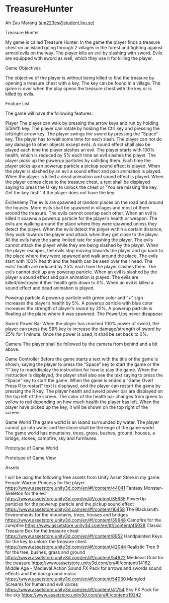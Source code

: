 # TreasureHunter

Ah Zau Marang (am223es@student.lnu.se)


Treasure Hunter


My game is called Treasure Hunter. In the game the player finds a treasure chest on an island going through 2 villages in the forest and fighting against armed evils on the way. The player kills an evil by slashing with sword. Evils are equipped with sword as well, which they use it for killing the player. 

Game Objectives


The objective of the player is without being killed to find the treasure by opening a treasure chest with a key. The key can be found in a village. The game is over when the play opens the treasure chest with the key or is killed by evils. 

Feature List


The game will have the following features:

Player
The player can walk by pressing the arrow keys and run by holding S(Shift) key.
The player can rotate by holding the Ctrl key and pressing the left/right arrow key.
The player swings the sword by pressing the “Space“ key.
The player has to wait some time for each slash.
The player can not do any damage to other objects except evils.
A sound effect shall also be played each time the player slashes an evil.
The player starts with 100% health, which is reduced by 5% each time an evil slashes the player.
The player picks up the powerup particles by colliding them.
Each time the player picks up an powerup particle a pickup sound effect is played.
When the player is slashed by an evil a sound effect and pain animation is played.
When the player is killed a dead animation and sound effect is played.
When the player comes close to the treasure chest, a text shall be displayed saying to press the U key to unlock the chest or “You are missing the key. Get the key first!” if the player does not have the key.

Evil/enemy
The evils are spawned at random places on the road and around the houses. More evils shall be spawned in villages and most of them around the treasure.
The evils cannot overlap each other.
When an evil is killed it spawns a powerup particle for the player’s health or weapon.
The evils are walking around the place where they were spawned unless they detect the player.
When the evils detect the player within a certain distance, they walk towards the player and attack when they get close to the player.
All the evils have the same limited rate for slashing the player. 
The evils cannot attack the player while they are being slashed by the player.
When the player escapes, the evils stop moving towards the player and go back to the place where they were spawned and walk around the place.
The evils start with 100% health and the health can be seen over their head.
The evils’ health are reduced by 25% each time the player slashes them.
The evils cannot pick up any powerup particle.
When an evil is slashed by the player a sound effect and pain animation is played.
The evils are killed/destroyed if their health gets down to 0%.
When an evil is killed a sound effect and dead animation is played.

Powerup particle
A powerup particle with green color and “+” sign increases the player’s health by 5%.
A powerup particle with blue color increases the strength of player’s sword by 20%.
A powerup particle is floating at the place where it was spawned.
The PowerUps never disappear.

Sword Power Bar
When the player has reached 100% power of sword, the player can press the S(P) key to increase the damage/strength of sword by 25% for 1 minute.
Once the power is used, it shall be set back to 0%.

Camera
The player shall be followed by the camera from behind and a bit above.

Game Controller
Before the game starts a text with the title of the game is shown, saying the player to press the “Space” key to start the game or the “I” key to read/display the instruction for how to play the game. When the instruction is displayed, the player shall also see the text saying to press the “Space” key to start the game.
When the game is ended a “Game Over! Press R to restart” text is displayed, and the player can restart the game by pressing the R key.
The player health and sword power bar are displayed on the top left of the screen. The color of the health bar changes from green to yellow to red depending on how much health the player has left.
When the player have picked up the key, it will be shown on the top right of the screen.

Game World
The game world is an island surrounded by water.
The player cannot go into water and the shore shall be the edge of the game world.
The game world has mountains, trees, grass, bushes, ground, houses, a bridge, stones, campfire, sky and furnitures.



Prototype of Game World


Prototype of Game View



Assets

I will be using the following free assets from Unity Asset Store in my game:
Female Warrior Princess for the player
https://www.assetstore.unity3d.com/en/#!/content/44041
Fantasy Monster-Skeleton for the evil
	https://www.assetstore.unity3d.com/en/#!/content/35635
PowerUp particles for the powerup particle and the pickup sound effect
	https://www.assetstore.unity3d.com/en/#!/content/16458
The Blacksmith: Environments for the mountains, trees, houses and bridges
	https://www.assetstore.unity3d.com/en/#!/content/39948
Campfire for the campfire
	https://www.assetstore.unity3d.com/en/#!/content/45038
Classic Treasure Box for the treasure chest
	https://www.assetstore.unity3d.com/en/#!/content/8952
Handpainted Keys for the key to unlock the treasure chest
	https://www.assetstore.unity3d.com/en/#!/content/42044
Realistic Tree 9 for the tree, bushes, grass and ground
	https://www.assetstore.unity3d.com/en/#!/content/54622
Medieval Gold for the treasure
	https://www.assetstore.unity3d.com/en/#!/content/14162 
Middle Age - Medieval Action Sound FX Pack for arrows and swords sound effects and the background music
	https://www.assetstore.unity3d.com/en/#!/content/54030
Mangled Screams for human and evil voices
	https://www.assetstore.unity3d.com/en/#!/content/41754
Sky FX Pack for the sky
	https://www.assetstore.unity3d.com/en/#!/content/19242

